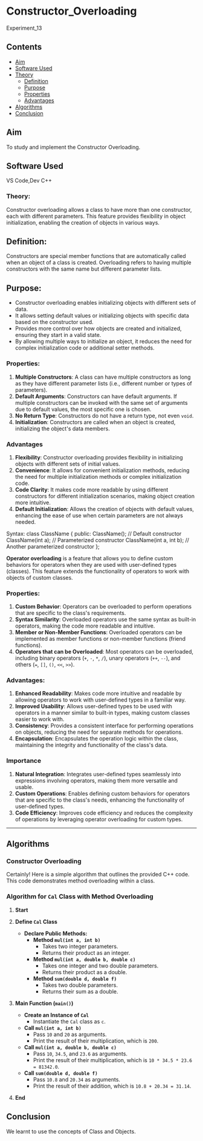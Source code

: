 # Constructor_Overloading
Experiment_13

## Contents
- [Aim](#aim)
- [Software Used](#software-used)
- [Theory](#theory)
  * [Definition](#definition)
  * [Purpose](#Purpose)
  * [Properties](#Properties)
  * [Advantages](#Advantages)
- [Algorithms](#algorithms)
- [Conclusion](#conclusion)
## Aim 
To study and implement the Constructor Overloading.

## Software Used 
VS Code,Dev C++

### Theory:
Constructor overloading allows a class to have more than one constructor, each with different parameters. This feature provides flexibility in object initialization, enabling the creation of objects in various ways.
## Definition:
Constructors are special member functions that are automatically called when an object of a class is created. Overloading refers to having multiple constructors with the same name but different parameter lists.
## Purpose:
 - Constructor overloading enables initializing objects with different sets of data.
 - It allows setting default values or initializing objects with specific data based on the constructor used.
 - Provides more control over how objects are created and initialized, ensuring they start in a valid state.
 - By allowing multiple ways to initialize an object, it reduces the need for complex initialization code or additional setter methods.

### Properties:
 1. **Multiple Constructors**: A class can have multiple constructors as long as they have different parameter lists (i.e., different number or types of parameters).  
 2. **Default Arguments**: Constructors can have default arguments. If multiple constructors can be invoked with the same set of arguments due to default values, the most specific one is chosen.
 3. **No Return Type**: Constructors do not have a return type, not even `void`.
 4. **Initialization**: Constructors are called when an object is created, initializing the object's data members.

### Advantages
1. **Flexibility**: Constructor overloading provides flexibility in initializing objects with different sets of initial values.
2. **Convenience**: It allows for convenient initialization methods, reducing the need for multiple initialization methods or complex initialization code.
3. **Code Clarity**: It makes code more readable by using different constructors for different initialization scenarios, making object creation more intuitive.
4. **Default Initialization**: Allows the creation of objects with default values, enhancing the ease of use when certain parameters are not always needed.

Syntax: class ClassName {
    public:
    ClassName(); // Default constructor
    ClassName(int a); // Parameterized constructor
    ClassName(int a, int b); // Another parameterized constructor
};

**Operator overloading** is a feature that allows you to define custom behaviors for operators when they are used with user-defined types (classes). This feature extends the functionality of operators to work with objects of custom classes.

### Properties:
 1. **Custom Behavior**: Operators can be overloaded to perform operations that are specific to the class's requirements.
 2. **Syntax Similarity**: Overloaded operators use the same syntax as built-in operators, making the code more readable and intuitive.
 3. **Member or Non-Member Functions**: Overloaded operators can be implemented as member functions or non-member functions (friend functions).
 4. **Operators that can be Overloaded**: Most operators can be overloaded, including binary operators (`+`, `-`, `*`, `/`), unary operators (`++`, `--`), and others (`=`, `[]`, `()`, `<<`, `>>`).

### Advantages:
 1. **Enhanced Readability**: Makes code more intuitive and readable by allowing operators to work with user-defined types in a familiar way.
 2. **Improved Usability**: Allows user-defined types to be used with operators in a manner similar to built-in types, making custom classes easier to work with.
 3. **Consistency**: Provides a consistent interface for performing operations on objects, reducing the need for separate methods for operations.
 4. **Encapsulation**: Encapsulates the operation logic within the class, maintaining the integrity and functionality of the class's data.

### Importance
 1. **Natural Integration**: Integrates user-defined types seamlessly into expressions involving operators, making them more versatile and usable.
 2. **Custom Operations**: Enables defining custom behaviors for operators that are specific to the class's needs, enhancing the functionality of user-defined types.
 3. **Code Efficiency**: Improves code efficiency and reduces the complexity of operations by leveraging operator overloading for custom types.

---

## Algorithms
### Constructor Overloading
Certainly! Here is a simple algorithm that outlines the provided C++ code. This code demonstrates method overloading within a class.

### Algorithm for `Cal` Class with Method Overloading
1. **Start**
2. **Define `Cal` Class**
   - **Declare Public Methods:**
     - **Method `mul(int a, int b)`**
       - Takes two integer parameters.
       - Returns their product as an integer.
     - **Method `mul(int a, double b, double c)`**
       - Takes one integer and two double parameters.
       - Returns their product as a double.
     - **Method `sum(double d, double f)`**
       - Takes two double parameters.
       - Returns their sum as a double.

3. **Main Function (`main()`)**
   - **Create an Instance of `Cal`**
     - Instantiate the `Cal` class as `c`.
   - **Call `mul(int a, int b)`**
     - Pass `10` and `20` as arguments.
     - Print the result of their multiplication, which is `200`.
   - **Call `mul(int a, double b, double c)`**
     - Pass `10`, `34.5`, and `23.6` as arguments.
     - Print the result of their multiplication, which is `10 * 34.5 * 23.6 = 81342.0`.
   - **Call `sum(double d, double f)`**
     - Pass `10.8` and `20.34` as arguments.
     - Print the result of their addition, which is `10.8 + 20.34 = 31.14`.

4. **End**



## Conclusion
We learnt to use the concepts of Class and Objects.
